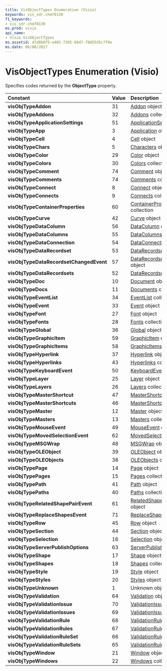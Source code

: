 ```yaml
---
title: VisObjectTypes Enumeration (Visio)
keywords: vis_sdr.chm70130
f1_keywords:
- vis_sdr.chm70130
ms.prod: visio
api_name:
- Visio.VisObjectTypes
ms.assetid: 47d8b8f5-e402-7305-69d7-79d55d5c7f9e
ms.date: 06/08/2017
---
```



# VisObjectTypes Enumeration (Visio)

Specifies codes returned by the  **ObjectType** property.



|**Constant**|**Value**|**Description**|
|:-----|:-----|:-----|
| **visObjTypeAddon**|31|[Addon](addon-object-visio.md) object|
| **visObjTypeAddons**|32|[Addons](addons-object-visio.md) collection|
| **visObjTypeApplicationSettings**|51|[ApplicationSettings](applicationsettings-object-visio.md) object|
| **visObjTypeApp**|3|[Application](application-object-visio.md) object|
| **visObjTypeCell**|4|[Cell](cell-object-visio.md) object|
| **visObjTypeChars**|5|[Characters](characters-object-visio.md) object|
| **visObjTypeColor**|29|[Color](color-object-visio.md) object|
| **visObjTypeColors**|30|[Colors](colors-object-visio.md) collection|
| **visObjTypeComment**|74|[Comment](comment-object-visio.md) object|
| **visObjTypeComments**|74|[Comments](comments-object-visio.md) collection|
| **visObjTypeConnect**|8|[Connect](connect-object-visio.md) object|
| **visObjTypeConnects**|9|[Connects](connects-object-visio.md) collection|
| **visObjTypeContainerProperties**|60|[ContainerProperties](containerproperties-object-visio.md) collection|
| **visObjTypeCurve**|42|[Curve](curve-object-visio.md) object|
| **visObjTypeDataColumn**|56|[DataColumn](datacolumn-object-visio.md) object|
| **visObjTypeDataColumns**|55|[DataColumns](datacolumns-object-visio.md) collection|
| **visObjTypeDataConnection**|54|[DataConnection](dataconnection-object-visio.md) object|
| **visObjTypeDataRecordset**|53|[DataRecordset](datarecordset-object-visio.md) object|
| **visObjTypeDataRecordsetChangedEvent**|57|[DataRecordsetChangedEvent](datarecordsetchangedevent-object-visio.md) object|
| **visObjTypeDataRecordsets**|52|[DataRecordsets](datarecordsets-object-visio.md) collection|
| **visObjTypeDoc**|10|[Document](document-object-visio.md) object|
| **visObjTypeDocs**|11|[Documents](documents-object-visio.md) collection|
| **visObjTypeEventList**|34|[EventList](eventlist-object-visio.md) collection|
| **visObjTypeEvent**|33|[Event](event-object-visio.md) object|
| **visObjTypeFont**|27|[Font](font-object-visio.md) object|
| **visObjTypeFonts**|28|[Fonts](fonts-object-visio.md) collection|
| **visObjTypeGlobal**|36|[Global](global-object-visio.md) object|
| **visObjTypeGraphicItem**|59|[GraphicItem](graphicitem-object-visio.md) object|
| **visObjTypeGraphicItems**|58|[GraphicItems](graphicitems-object-visio.md) collection|
| **visObjTypeHyperlink**|37|[Hyperlink](hyperlink-object-visio.md) object|
| **visObjTypeHyperlinks**|43|[Hyperlinks](hyperlinks-object-visio.md) collection|
| **visObjTypeKeyboardEvent**|50|[KeyboardEvent](keyboardevent-object-visio.md) object|
| **visObjTypeLayer**|25|[Layer](layer-object-visio.md) object|
| **visObjTypeLayers**|26|[Layers](layers-object-visio.md) collection|
| **visObjTypeMasterShortcut**|47|[MasterShortcut](mastershortcut-object-visio.md) object|
| **visObjTypeMasterShortcuts**|46|[MasterShortcuts](mastershortcuts-object-visio.md) collection|
| **visObjTypeMaster**|12|[Master](master-object-visio.md) object|
| **visObjTypeMasters**|13|[Masters](masters-object-visio.md) collection|
| **visObjTypeMouseEvent**|49|[MouseEvent](mouseevent-object-visio.md) object|
| **visObjTypeMovedSelectionEvent**|62|[MovedSelectionEvent](movedselectionevent-object-visio.md) object|
| **visObjTypeMSGWrap**|48|[MSGWrap](msgwrap-object-visio.md) object|
| **visObjTypeOLEObject**|39|[OLEObject](oleobject-object-visio.md) object|
| **visObjTypeOLEObjects**|38|[OLEObjects](oleobjects-object-visio.md) collection|
| **visObjTypePage**|14|[Page](page-object-visio.md) object|
| **visObjTypePages**|15|[Pages](pages-object-visio.md) collection|
| **visObjTypePath**|41|[Path](path-object-visio.md) object|
| **visObjTypePaths**|40|[Paths](paths-object-visio.md) collection|
| **visObjTypeRelatedShapePairEvent**|61|[RelatedShapePairEvent](relatedshapepairevent-object-visio.md) object|
| **visObjTypeReplaceShapesEvent**|71|[ReplaceShapesEvent](replaceshapesevent-object-visio.md) object|
| **visObjTypeRow**|45|[Row](row-object-visio.md) object|
| **visObjTypeSection**|44|[Section](section-object-visio.md) object|
| **visObjTypeSelection**|16|[Selection](selection-object-visio.md) object|
| **visObjTypeServerPublishOptions**|63|[ServerPublishOptions](serverpublishoptions-object-visio.md) object|
| **visObjTypeShape**|17|[Shape](shape-object-visio.md) object|
| **visObjTypeShapes**|18|[Shapes](shapes-object-visio.md) collection|
| **visObjTypeStyle**|19|[Style](style-object-visio.md) object|
| **visObjTypeStyles**|20|[Styles](styles-object-visio.md) object|
| **visObjTypeUnknown**|1|Unknown object|
| **visObjTypeValidation**|64|[Validation](validation-object-visio.md) object|
| **visObjTypeValidationIssue**|70|[ValidationIssue](validationissue-object-visio.md) object|
| **visObjTypeValidationIssues**|69|[ValidationIssues](validationissues-object-visio.md) collection|
| **visObjTypeValidationRule**|68|[ValidationRule](validationrule-object-visio.md) object|
| **visObjTypeValidationRules**|67|[ValidationRules](validationrules-object-visio.md) collection|
| **visObjTypeValidationRuleSet**|66|[ValidationRuleSet](validationruleset-object-visio.md) object|
| **visObjTypeValidationRuleSets**|65|[ValidationRuleSets](validationrulesets-object-visio.md) collection|
| **visObjTypeWindow**|21|[Window](window-object-visio.md) object|
| **visObjTypeWindows**|22|[Windows](windows-object-visio.md) collection|

